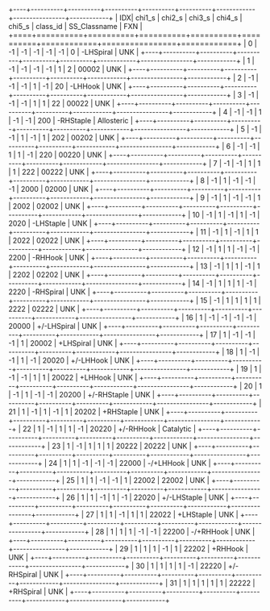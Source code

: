 +----+----------+----------+----------+----------+----------+------------+----------------+------------+
| IDX|   chi1_s |   chi2_s |   chi3_s |   chi4_s |   chi5_s |   class_id | SS_Classname   | FXN        |
+====+==========+==========+==========+==========+==========+============+================+============+
|  0 |       -1 |       -1 |       -1 |       -1 |       -1 |          0 | -LHSpiral      | UNK        |
+----+----------+----------+----------+----------+----------+------------+----------------+------------+
|  1 |       -1 |       -1 |       -1 |       -1 |        1 |          2 | 00002          | UNK        |
+----+----------+----------+----------+----------+----------+------------+----------------+------------+
|  2 |       -1 |       -1 |       -1 |        1 |       -1 |         20 | -LHHook        | UNK        |
+----+----------+----------+----------+----------+----------+------------+----------------+------------+
|  3 |       -1 |       -1 |       -1 |        1 |        1 |         22 | 00022          | UNK        |
+----+----------+----------+----------+----------+----------+------------+----------------+------------+
|  4 |       -1 |       -1 |        1 |       -1 |       -1 |        200 | -RHStaple      | Allosteric |
+----+----------+----------+----------+----------+----------+------------+----------------+------------+
|  5 |       -1 |       -1 |        1 |       -1 |        1 |        202 | 00202          | UNK        |
+----+----------+----------+----------+----------+----------+------------+----------------+------------+
|  6 |       -1 |       -1 |        1 |        1 |       -1 |        220 | 00220          | UNK        |
+----+----------+----------+----------+----------+----------+------------+----------------+------------+
|  7 |       -1 |       -1 |        1 |        1 |        1 |        222 | 00222          | UNK        |
+----+----------+----------+----------+----------+----------+------------+----------------+------------+
|  8 |       -1 |        1 |       -1 |       -1 |       -1 |       2000 | 02000          | UNK        |
+----+----------+----------+----------+----------+----------+------------+----------------+------------+
|  9 |       -1 |        1 |       -1 |       -1 |        1 |       2002 | 02002          | UNK        |
+----+----------+----------+----------+----------+----------+------------+----------------+------------+
| 10 |       -1 |        1 |       -1 |        1 |       -1 |       2020 | -LHStaple      | UNK        |
+----+----------+----------+----------+----------+----------+------------+----------------+------------+
| 11 |       -1 |        1 |       -1 |        1 |        1 |       2022 | 02022          | UNK        |
+----+----------+----------+----------+----------+----------+------------+----------------+------------+
| 12 |       -1 |        1 |        1 |       -1 |       -1 |       2200 | -RHHook        | UNK        |
+----+----------+----------+----------+----------+----------+------------+----------------+------------+
| 13 |       -1 |        1 |        1 |       -1 |        1 |       2202 | 02202          | UNK        |
+----+----------+----------+----------+----------+----------+------------+----------------+------------+
| 14 |       -1 |        1 |        1 |        1 |       -1 |       2220 | -RHSpiral      | UNK        |
+----+----------+----------+----------+----------+----------+------------+----------------+------------+
| 15 |       -1 |        1 |        1 |        1 |        1 |       2222 | 02222          | UNK        |
+----+----------+----------+----------+----------+----------+------------+----------------+------------+
| 16 |        1 |       -1 |       -1 |       -1 |       -1 |      20000 | +/-LHSpiral    | UNK        |
+----+----------+----------+----------+----------+----------+------------+----------------+------------+
| 17 |        1 |       -1 |       -1 |       -1 |        1 |      20002 | +LHSpiral      | UNK        |
+----+----------+----------+----------+----------+----------+------------+----------------+------------+
| 18 |        1 |       -1 |       -1 |        1 |       -1 |      20020 | +/-LHHook      | UNK        |
+----+----------+----------+----------+----------+----------+------------+----------------+------------+
| 19 |        1 |       -1 |       -1 |        1 |        1 |      20022 | +LHHook        | UNK        |
+----+----------+----------+----------+----------+----------+------------+----------------+------------+
| 20 |        1 |       -1 |        1 |       -1 |       -1 |      20200 | +/-RHStaple    | UNK        |
+----+----------+----------+----------+----------+----------+------------+----------------+------------+
| 21 |        1 |       -1 |        1 |       -1 |        1 |      20202 | +RHStaple      | UNK        |
+----+----------+----------+----------+----------+----------+------------+----------------+------------+
| 22 |        1 |       -1 |        1 |        1 |       -1 |      20220 | +/-RHHook      | Catalytic  |
+----+----------+----------+----------+----------+----------+------------+----------------+------------+
| 23 |        1 |       -1 |        1 |        1 |        1 |      20222 | 20222          | UNK        |
+----+----------+----------+----------+----------+----------+------------+----------------+------------+
| 24 |        1 |        1 |       -1 |       -1 |       -1 |      22000 | -/+LHHook      | UNK        |
+----+----------+----------+----------+----------+----------+------------+----------------+------------+
| 25 |        1 |        1 |       -1 |       -1 |        1 |      22002 | 22002          | UNK        |
+----+----------+----------+----------+----------+----------+------------+----------------+------------+
| 26 |        1 |        1 |       -1 |        1 |       -1 |      22020 | +/-LHStaple    | UNK        |
+----+----------+----------+----------+----------+----------+------------+----------------+------------+
| 27 |        1 |        1 |       -1 |        1 |        1 |      22022 | +LHStaple      | UNK        |
+----+----------+----------+----------+----------+----------+------------+----------------+------------+
| 28 |        1 |        1 |        1 |       -1 |       -1 |      22200 | -/+RHHook      | UNK        |
+----+----------+----------+----------+----------+----------+------------+----------------+------------+
| 29 |        1 |        1 |        1 |       -1 |        1 |      22202 | +RHHook        | UNK        |
+----+----------+----------+----------+----------+----------+------------+----------------+------------+
| 30 |        1 |        1 |        1 |        1 |       -1 |      22220 | +/-RHSpiral    | UNK        |
+----+----------+----------+----------+----------+----------+------------+----------------+------------+
| 31 |        1 |        1 |        1 |        1 |        1 |      22222 | +RHSpiral      | UNK        |
+----+----------+----------+----------+----------+----------+------------+----------------+------------+